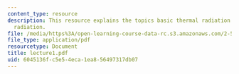 ```yaml
---
content_type: resource
description: This resource explains the topics basic thermal radiation concepts, blackbody
  radiation.
file: /media/https%3A/open-learning-course-data-rc.s3.amazonaws.com/2-58j-radiative-transfer-spring-2006/6045136fc5e54eca1ea856497317db07_lecture1.pdf
file_type: application/pdf
resourcetype: Document
title: lecture1.pdf
uid: 6045136f-c5e5-4eca-1ea8-56497317db07
---
```


